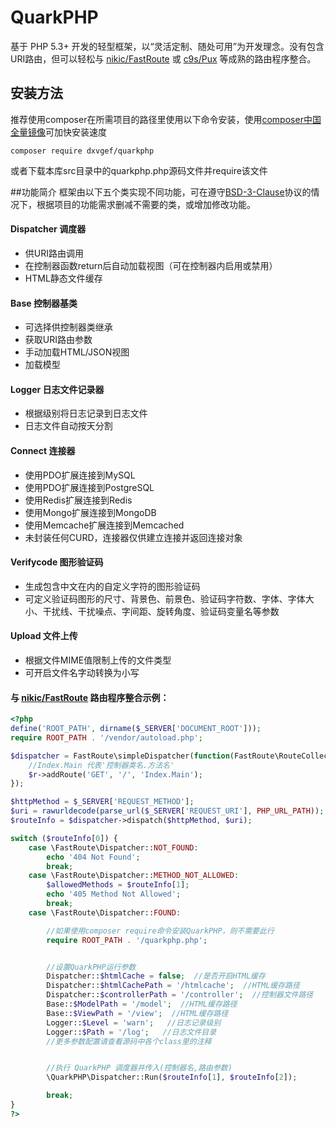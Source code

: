 # QuarkPHP
基于 PHP 5.3+ 开发的轻型框架，以“灵活定制、随处可用”为开发理念。没有包含URI路由，但可以轻松与 [nikic/FastRoute](https://github.com/nikic/FastRoute) 或 [c9s/Pux](https://github.com/c9s/Pux) 等成熟的路由程序整合。

## 安装方法
推荐使用composer在所需项目的路径里使用以下命令安装，使用[composer中国全量镜像](http://pkg.phpcomposer.com/)可加快安装速度

	composer require dxvgef/quarkphp
	
或者下载本库src目录中的quarkphp.php源码文件并require该文件

##功能简介
框架由以下五个类实现不同功能，可在遵守[BSD-3-Clause](https://github.com/dxvgef/QuarkPHP/blob/master/LICENSE)协议的情况下，根据项目的功能需求删减不需要的类，或增加修改功能。

#### Dispatcher 调度器
* 供URI路由调用
* 在控制器函数return后自动加载视图（可在控制器内启用或禁用）
* HTML静态文件缓存
#### Base 控制器基类
* 可选择供控制器类继承
* 获取URI路由参数
* 手动加载HTML/JSON视图
* 加载模型

#### Logger 日志文件记录器
* 根据级别将日志记录到日志文件
* 日志文件自动按天分割

#### Connect 连接器
* 使用PDO扩展连接到MySQL
* 使用PDO扩展连接到PostgreSQL
* 使用Redis扩展连接到Redis
* 使用Mongo扩展连接到MongoDB
* 使用Memcache扩展连接到Memcached
* 未封装任何CURD，连接器仅供建立连接并返回连接对象

#### Verifycode 图形验证码
* 生成包含中文在内的自定义字符的图形验证码
* 可定义验证码图形的尺寸、背景色、前景色、验证码字符数、字体、字体大小、干扰线、干扰噪点、字间距、旋转角度、验证码变量名等参数

#### Upload 文件上传
* 根据文件MIME值限制上传的文件类型
* 可开启文件名字动转换为小写



#### 与 [nikic/FastRoute](https://github.com/nikic/FastRoute) 路由程序整合示例：
```PHP
<?php
define('ROOT_PATH', dirname($_SERVER['DOCUMENT_ROOT']));
require ROOT_PATH . '/vendor/autoload.php';

$dispatcher = FastRoute\simpleDispatcher(function(FastRoute\RouteCollector $r) {
    //Index.Main 代表'控制器类名.方法名'
    $r->addRoute('GET', '/', 'Index.Main');
});

$httpMethod = $_SERVER['REQUEST_METHOD'];
$uri = rawurldecode(parse_url($_SERVER['REQUEST_URI'], PHP_URL_PATH));
$routeInfo = $dispatcher->dispatch($httpMethod, $uri);

switch ($routeInfo[0]) {
    case \FastRoute\Dispatcher::NOT_FOUND:
        echo '404 Not Found';
        break;
    case \FastRoute\Dispatcher::METHOD_NOT_ALLOWED:
        $allowedMethods = $routeInfo[1];
        echo '405 Method Not Allowed';
        break;
    case \FastRoute\Dispatcher::FOUND:

        //如果使用composer require命令安装QuarkPHP，则不需要此行
        require ROOT_PATH . '/quarkphp.php';


        //设置QuarkPHP运行参数
        Dispatcher::$htmlCache = false;  //是否开启HTML缓存
        Dispatcher::$htmlCachePath = '/htmlcache';  //HTML缓存路径
        Dispatcher::$controllerPath = '/controller';  //控制器文件路径
        Base::$ModelPath = '/model';  //HTML缓存路径
        Base::$ViewPath = '/view';  //HTML缓存路径
        Logger::$Level = 'warn';   //日志记录级别
        Logger::$Path = '/log';   //日志文件目录
		//更多参数配置请查看源码中各个class里的注释


        //执行 QuarkPHP 调度器并传入(控制器名,路由参数)
        \QuarkPHP\Dispatcher::Run($routeInfo[1], $routeInfo[2]);

        break;
}
?>
```
